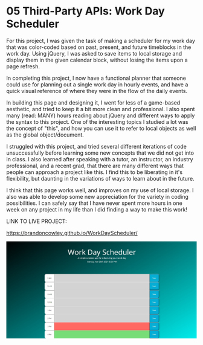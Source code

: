# 05 Third-Party APIs: Work Day Scheduler

For this project, I was given the task of making a scheduler for my work day that was color-coded based on past, present, and future timeblocks in the work day. Using jQuery, I was asked to save items to local storage and display them in the given calendar block, without losing the items upon a page refresh.

In completing this project, I now have a functional planner that someone could use for planning out a single work day in hourly events, and have a quick visual reference of where they were in the flow of the daily events. 

In building this page and designing it, I went for less of a game-based aesthetic, and tried to keep it a bit more clean and professional. I also spent many (read: MANY) hours reading about jQuery and different ways to apply the syntax to this project. One of the interesting topics I studied a lot was the concept of "this", and how you can use it to refer to local objects as well as the global object/document.

I struggled with this project, and tried several different iterations of code unsuccessfully before learning some new concepts that we did not get into in class. I also learned after speaking with a tutor, an instructor, an industry professional, and a recent grad, that there are many different ways that people can approach a project like this. I find this to be liberating in it's flexibility, but daunting in the variations of ways to learn about in the future. 

I think that this page works well, and improves on my use of local storage. I also was able to develop some new appreciation for the variety in coding possibilities. I can safely say that I have never spent more hours in one week on any project in my life than I did finding a way to make this work!

LINK TO LIVE PROJECT:

https://brandoncowley.github.io/WorkDayScheduler/

![Screenshot of the operational website.](./WebsiteScreenshot.jpg)

